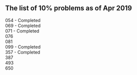 The list of 10% problems as of Apr 2019
---------------------------------------
054 - Completed   
069 - Completed  
071 - Completed  
076  
081  
099 - Completed  
357 - Completed  
387  
493  
650  
